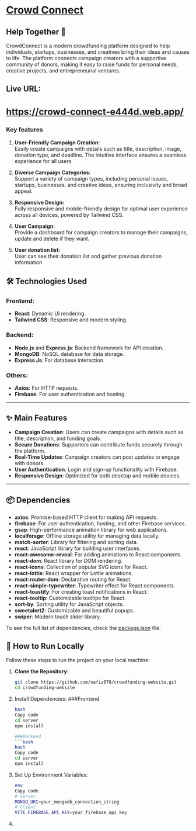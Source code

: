 <a href="https://crowd-connect-e444d.web.app/"><h1>Crowd Connect</h1></a>

## Help Together 🤝
<p>CrowdConnect is a modern crowdfunding platform designed to help individuals, startups, businesses, and creatives bring their ideas and causes to life. The platform connects campaign creators with a supportive community of donors, making it easy to raise funds for personal needs, creative projects, and entrepreneurial ventures.</p>

<h2>Live URL:<a href="https://crowd-connect-e444d.web.app/"><h3>https://crowd-connect-e444d.web.app/</h3></a></h2>

<h3>Key features </h3>
<ol>
    <li><p><strong>User-Friendly Campaign Creation:</strong> <br/>
    Easily create campaigns with details such as title, description, image, donation type, and deadline. The intuitive interface ensures a seamless experience for all users.
    </p></li>
    <li><p><strong>Diverse Campaign Categories:</strong> <br/>
    Support a variety of campaign types, including personal issues, startups, businesses, and creative ideas, ensuring inclusivity and broad appeal.
    </p></li>
    <li><p><strong>Responsive Design:</strong> <br/>
    Fully responsive and mobile-friendly design for optimal user experience across all devices, powered by Tailwind CSS.
    </p></li>
    <li><p><strong>User Campaign:</strong> <br/>
    Provide a dashboard for campaign creators to manage their campaigns, update and delete if they want.
    </p></li>
    <li><p><strong>User donation list:</strong> <br/>
    User can see their donation list and gather previous donation information
    </p></li>
    
</ol>

## 🛠️ Technologies Used  

### Frontend:  
- **React**: Dynamic UI rendering.  
- **Tailwind CSS**: Responsive and modern styling.  

### Backend:  
- **Node.js** and **Express.js**: Backend framework for API creation.  
- **MongoDB**: NoSQL database for data storage.  
- **Express Js**: For database interaction.  

### Others:  
- **Axios**: For HTTP requests. 
- **Firebase**: For user authentication and hosting.  

---

## ✨ Main Features  
- **Campaign Creation**: Users can create campaigns with details such as title, description, and funding goals.  
- **Secure Donations**: Supporters can contribute funds securely through the platform.  
- **Real-Time Updates**: Campaign creators can post updates to engage with donors.  
- **User Authentication**: Login and sign-up functionality with Firebase.  
- **Responsive Design**: Optimized for both desktop and mobile devices.  

---


## 📦 Dependencies
- **axios**: Promise-based HTTP client for making API requests.  
- **firebase**: For user authentication, hosting, and other Firebase services.  
- **gsap**: High-performance animation library for web applications.  
- **localforage**: Offline storage utility for managing data locally.  
- **match-sorter**: Library for filtering and sorting data.  
- **react**: JavaScript library for building user interfaces.  
- **react-awesome-reveal**: For adding animations to React components.  
- **react-dom**: React library for DOM rendering.  
- **react-icons**: Collection of popular SVG icons for React.  
- **react-lottie**: React wrapper for Lottie animations.  
- **react-router-dom**: Declarative routing for React.  
- **react-simple-typewriter**: Typewriter effect for React components.  
- **react-toastify**: For creating toast notifications in React.  
- **react-tooltip**: Customizable tooltips for React.  
- **sort-by**: Sorting utility for JavaScript objects.  
- **sweetalert2**: Customizable and beautiful popups.  
- **swiper**: Modern touch slider library.

To see the full list of dependencies, check the [package.json](./package.json) file. 


## 🚀 How to Run Locally  

Follow these steps to run the project on your local machine:  

1. **Clone the Repository**:  
   ```bash  
   git clone https://github.com/nafiz678/crowdfunding-website.git  
   cd crowdfunding-website


2. Install Dependencies:
        ###Frontend
    ```bash
    bash
    Copy code
    cd server
    npm install

    ###Backend
    ```bash
    bash
    Copy code
    cd server
    npm install


3. Set Up Environment Variables:
    ```bash
    env
    Copy code
    # Server  
    MONGO_URI=your_mongodb_connection_string
    # Client  
    VITE_FIREBASE_API_KEY=your_firebase_api_key

3. 